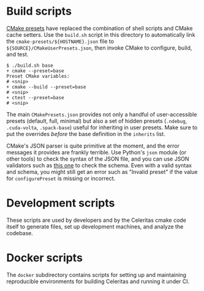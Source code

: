 # Build scripts

[CMake
presets](https://cmake.org/cmake/help/latest/manual/cmake-presets.7.html) have
replaced the combination of shell scripts and CMake cache setters. Use the
`build.sh` script in this directory to automatically link the
`cmake-presets/${HOSTNAME}.json` file to `${SOURCE}/CMakeUserPresets.json`,
then invoke CMake to configure, build, and test.

```console
$ ./build.sh base
+ cmake --preset=base
Preset CMake variables:
# <snip>
+ cmake --build --preset=base
# <snip>
+ ctest --preset=base
# <snip>
```

The main `CMakePresets.json` provides not only a handful of user-accessible
presets (default, full, minimal) but also a set of hidden presets (`.ndebug`,
`.cuda-volta`, `.spack-base`) useful for inheriting in user presets. Make sure
to put the overrides *before* the base definition in the `inherits` list.

CMake's JSON parser is quite primitive at the moment, and the error messages
it provides are frankly terrible. Use Python's `json` module (or other tools)
to check the syntax of the JSON file, and you can use JSON validators such
as [this one](https://www.jsonschemavalidator.net) to check the schema. Even
with a valid syntax and schema, you might still get an error such as "Invalid
preset" if the value for `configurePreset` is missing or incorrect.

# Development scripts

These scripts are used by developers and by the Celeritas cmake code itself to
generate files, set up development machines, and analyze the codebase.

# Docker scripts

The `docker` subdirectory contains scripts for setting up and maintaining
reproducible environments for building Celeritas and running it under CI.
